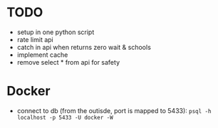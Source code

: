 # TODO

- setup in one python script
- rate limit api
- catch in api when returns zero wait & schools
- implement cache
- remove select * from api for safety

# Docker

- connect to db (from the outisde, port is mapped to 5433): `psql -h localhost -p 5433 -U docker -W`
